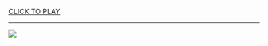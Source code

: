 
<a href="https://premium76.site?title=free_game_websites_unblocked&ref=13M">CLICK TO PLAY</a></h3>
<hr>

<a href="https://premium76.site?title=free_game_websites_unblocked&ref=13M"><img src="https://clearcache.store/games.png"></a>


